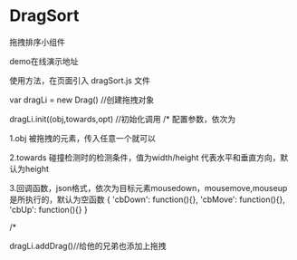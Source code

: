 ﻿# DragSort

拖拽排序小组件

demo在线演示地址


使用方法，在页面引入 dragSort.js 文件

var dragLi = new Drag() //创建拖拽对象

dragLi.init((obj,towards,opt) //初始化调用
/*
配置参数，依次为

1.obj 被拖拽的元素，传入任意一个就可以

2.towards 碰撞检测时的检测条件，值为width/height 代表水平和垂直方向，默认为height

3.回调函数，json格式，依次为目标元素mousedown，mousemove,mouseup是所执行的，默认为空函数
{
	'cbDown': function(){},
	'cbMove': function(){},
	'cbUp': function(){}
}

/*

dragLi.addDrag()//给他的兄弟也添加上拖拽
